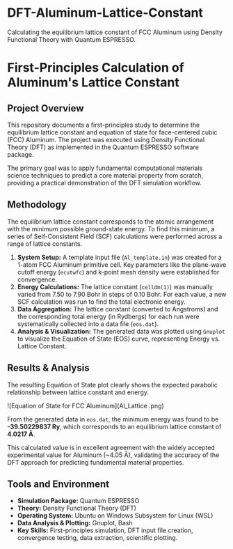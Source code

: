 # DFT-Aluminum-Lattice-Constant
Calculating the equilibrium lattice constant of FCC Aluminum using Density Functional Theory with Quantum ESPRESSO.
# First-Principles Calculation of Aluminum's Lattice Constant

## Project Overview

This repository documents a first-principles study to determine the equilibrium lattice constant and equation of state for face-centered cubic (FCC) Aluminum. The project was executed using Density Functional Theory (DFT) as implemented in the Quantum ESPRESSO software package.

The primary goal was to apply fundamental computational materials science techniques to predict a core material property from scratch, providing a practical demonstration of the DFT simulation workflow.

## Methodology

The equilibrium lattice constant corresponds to the atomic arrangement with the minimum possible ground-state energy. To find this minimum, a series of Self-Consistent Field (SCF) calculations were performed across a range of lattice constants.

1.  **System Setup:** A template input file (`Al_template.in`) was created for a 1-atom FCC Aluminum primitive cell. Key parameters like the plane-wave cutoff energy (`ecutwfc`) and k-point mesh density were established for convergence.
2.  **Energy Calculations:** The lattice constant (`celldm(1)`) was manually varied from 7.50 to 7.90 Bohr in steps of 0.10 Bohr. For each value, a new SCF calculation was run to find the total electronic energy.
3.  **Data Aggregation:** The lattice constant (converted to Angstroms) and the corresponding total energy (in Rydbergs) for each run were systematically collected into a data file (`eos.dat`).
4.  **Analysis & Visualization:** The generated data was plotted using `Gnuplot` to visualize the Equation of State (EOS) curve, representing Energy vs. Lattice Constant.

## Results & Analysis

The resulting Equation of State plot clearly shows the expected parabolic relationship between lattice constant and energy.

![Equation of State for FCC Aluminum](Al_Lattice .png)

From the generated data in `eos.dat`, the minimum energy was found to be **-39.50229837 Ry**, which corresponds to an equilibrium lattice constant of **4.0217 Å**.

This calculated value is in excellent agreement with the widely accepted experimental value for Aluminum (~4.05 Å), validating the accuracy of the DFT approach for predicting fundamental material properties.

## Tools and Environment

*   **Simulation Package:** Quantum ESPRESSO
*   **Theory:** Density Functional Theory (DFT)
*   **Operating System:** Ubuntu on Windows Subsystem for Linux (WSL)
*   **Data Analysis & Plotting:** Gnuplot, Bash
*   **Key Skills:** First-principles simulation, DFT input file creation, convergence testing, data extraction, scientific plotting.
